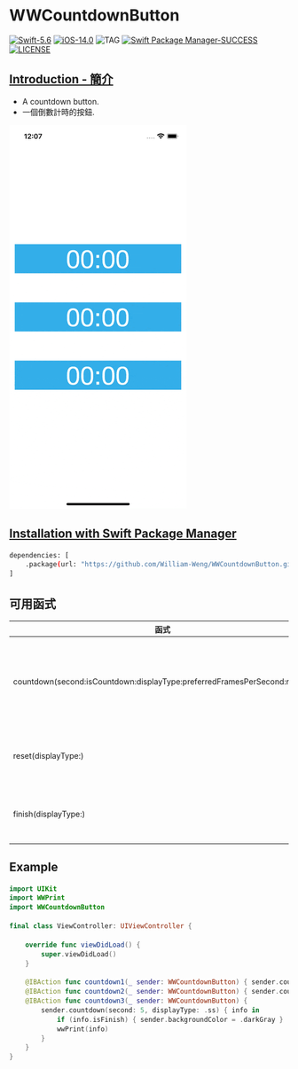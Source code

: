 # WWCountdownButton
[![Swift-5.6](https://img.shields.io/badge/Swift-5.6-orange.svg?style=flat)](https://developer.apple.com/swift/) [![iOS-14.0](https://img.shields.io/badge/iOS-14.0-pink.svg?style=flat)](https://developer.apple.com/swift/) ![TAG](https://img.shields.io/github/v/tag/William-Weng/WWCountdownButton) [![Swift Package Manager-SUCCESS](https://img.shields.io/badge/Swift_Package_Manager-SUCCESS-blue.svg?style=flat)](https://developer.apple.com/swift/) [![LICENSE](https://img.shields.io/badge/LICENSE-MIT-yellow.svg?style=flat)](https://developer.apple.com/swift/)

## [Introduction - 簡介](https://swiftpackageindex.com/William-Weng)
- A countdown button.
- 一個倒數計時的按鈕.

![WWCountdownButton](./Example.gif)

## [Installation with Swift Package Manager](https://medium.com/彼得潘的-swift-ios-app-開發問題解答集/使用-spm-安裝第三方套件-xcode-11-新功能-2c4ffcf85b4b)
```bash
dependencies: [
    .package(url: "https://github.com/William-Weng/WWCountdownButton.git", .upToNextMajor(from: "1.2.0"))
]
```

## 可用函式
|函式|說明|
|-|-|
|countdown(second:isCountdown:displayType:preferredFramesPerSecond:reuslt:)|開始倒數 => 建議使用『等寬字型』|
|reset(displayType:)|回歸初始值 (歸零)|
|finish(displayType:)|直接設定為結束的狀態|

## Example
```swift
import UIKit
import WWPrint
import WWCountdownButton

final class ViewController: UIViewController {

    override func viewDidLoad() {
        super.viewDidLoad()
    }
    
    @IBAction func countdown1(_ sender: WWCountdownButton) { sender.countdown(second: 6000, displayType: .hhmmss) }
    @IBAction func countdown2(_ sender: WWCountdownButton) { sender.countdown(second: 60, isCountdown: false) }
    @IBAction func countdown3(_ sender: WWCountdownButton) {
        sender.countdown(second: 5, displayType: .ss) { info in
            if (info.isFinish) { sender.backgroundColor = .darkGray }
            wwPrint(info)
        }
    }
}

```
